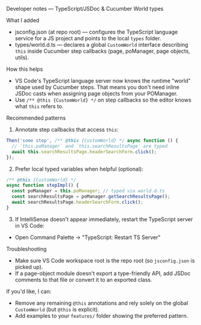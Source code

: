 Developer notes — TypeScript/JSDoc & Cucumber World types

What I added

- jsconfig.json (at repo root) — configures the TypeScript language service for a JS project and points to the local `types` folder.
- types/world.d.ts — declares a global `CustomWorld` interface describing `this` inside Cucumber step callbacks (page, poManager, page objects, utils).

How this helps

- VS Code's TypeScript language server now knows the runtime "world" shape used by Cucumber steps. That means you don't need inline JSDoc casts when assigning page objects from your POManager.
- Use `/** @this {CustomWorld} */` on step callbacks so the editor knows what `this` refers to.

Recommended patterns

1) Annotate step callbacks that access `this`:

```js
Then('some step', /** @this {CustomWorld} */ async function () {
  // `this.poManager` and `this.searchResultsPage` are typed
  await this.searchResultsPage.headerSearchForm.click();
});
```

2) Prefer local typed variables when helpful (optional):

```js
/** @this {CustomWorld} */
async function stepImpl() {
  const poManager = this.poManager; // typed via world.d.ts
  const searchResultsPage = poManager.getSearchResultsPage();
  await searchResultsPage.headerSearchForm.click();
}
```

3) If IntelliSense doesn't appear immediately, restart the TypeScript server in VS Code:

- Open Command Palette → "TypeScript: Restart TS Server"

Troubleshooting

- Make sure VS Code workspace root is the repo root (so `jsconfig.json` is picked up).
- If a page-object module doesn't export a type-friendly API, add JSDoc comments to that file or convert it to an exported class.

If you'd like, I can:
- Remove any remaining `@this` annotations and rely solely on the global `CustomWorld` (but `@this` is explicit).
- Add examples to your `features/` folder showing the preferred pattern.

